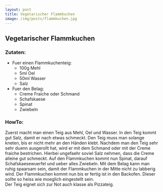 ```yaml
---
layout: post
title: Vegetarischer Flammkuchen
image: /img/posts/flammkuchen.jpg
---
```


## Vegetarischer Flammkuchen

### Zutaten:

* Fuer einen Flammkuchenteig:  
    * 100g Mehl  
    * 5ml Oel  
    * 50ml Wasser  
    * Salz  
* Fuer den Belag:  
    * Creme Fraiche oder Schmand  
    * Schafskaese  
    * Spinat  
    * Zwiebeln  

### HowTo:

Zuerst macht man einen Teig aus Mehl, Oel und Wasser. In den Teig kommt gut Salz, damit er nach etwas schmeckt. Den Teig muss man solange kneten, bis er nicht mehr an den Händen klebt.
Nachdem man den Teig sehr sehr duenn ausgerollt hat, wird er mit dem Schmand oder mit der Creme fraiche bestrichen. Hierbei ungefaehr soviel Salz nehmen, dass die Creme alleine gut schmeckt.
Auf den Flammkuchen kommt nun Spinat, darauf Schafskaesewuerfel und ueber alles Zwiebeln. Mit dem Belag kann man ruhig spaarsam sein, damit der Flammkuchen in der Mitte nicht zu labberig wird. Der Flammkuchen kommt nun bis er fertig ist in den Backofen. Dieser sollte so heiss wie moeglich eingestellt sein.  
Der Teig eignet sich zur Not auch klasse als Pizzateig.

